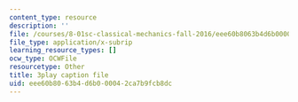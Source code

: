 ```yaml
---
content_type: resource
description: ''
file: /courses/8-01sc-classical-mechanics-fall-2016/eee60b8063b4d6b000042ca7b9fcb8dc_QCA3zOe2xdA.srt
file_type: application/x-subrip
learning_resource_types: []
ocw_type: OCWFile
resourcetype: Other
title: 3play caption file
uid: eee60b80-63b4-d6b0-0004-2ca7b9fcb8dc
---
```

